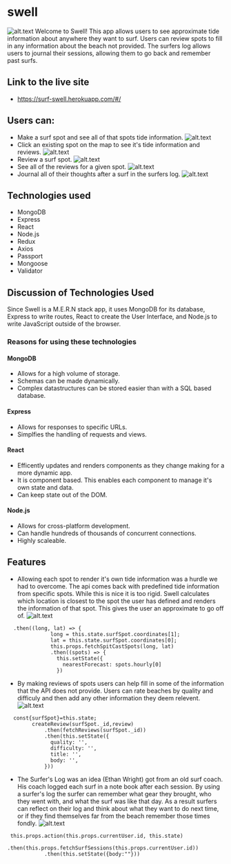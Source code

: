 # swell
![alt.text](https://github.com/wrightet/swell/blob/master/frontend/src/assets/images/Swell.png)
Welcome to Swell! This app allows users to see approximate tide information about anywhere they want to surf. 
Users can review spots to fill in any information about the beach not provided. The surfers log allows users to journal
their sessions, allowing them to go back and remember past surfs.

## Link to the live site
* https://surf-swell.herokuapp.com/#/

## Users can:

* Make a surf spot and see all of that spots tide information.
![alt.text](https://github.com/wrightet/swell/blob/master/frontend/src/assets/images/tide_info.png)
* Click an existing spot on the map to see it's tide information and reviews.
![alt.text](https://github.com/wrightet/swell/blob/master/frontend/src/assets/images/click_spot.png)
* Review a surf spot.
![alt.text](https://github.com/wrightet/swell/blob/master/frontend/src/assets/images/review_form.png)
* See all of the reviews for a given spot.
![alt.text](https://github.com/wrightet/swell/blob/master/frontend/src/assets/images/reviews.png)
* Journal all of their thoughts after a surf in the surfers log.
![alt.text](https://github.com/wrightet/swell/blob/master/frontend/src/assets/images/surf_log.png)


## Technologies used
* MongoDB
* Express
* React 
* Node.js
* Redux
* Axios
* Passport
* Mongoose
* Validator


## Discussion of Technologies Used
Since Swell is a M.E.R.N stack app, it uses MongoDB for its database, Express to write routes, React to create the User Interface,
and Node.js to write JavaScript outside of the browser.

### Reasons for using these technologies

#### MongoDB
* Allows for a high volume of storage.
* Schemas can be made dynamically.
* Complex datastructures can be stored easier than with a SQL based database.

#### Express
* Allows for responses to specific URLs.
* Simplfies the handling of requests and views.

#### React
* Efficently updates and renders components as they change making for a more dynamic app.
* It is component based. This enables each component to manage it's own state and data.
* Can keep state out of the DOM.

#### Node.js
* Allows for cross-platform development.
* Can handle hundreds of thousands of concurrent connections.
* Highly scaleable.

## Features
* Allowing each spot to render it's own tide information was a hurdle we had to overcome. The api comes back with predefined tide 
information from specific spots. While this is nice it is too rigid. Swell calculates which location is closest to the spot the user
has defined and renders the information of that spot. This gives the user an approximate to go off of. 
![alt.text](https://github.com/wrightet/swell/blob/master/frontend/src/assets/images/tide_info.png)
````
  .then((long, lat) => {
              long = this.state.surfSpot.coordinates[1];
              lat = this.state.surfSpot.coordinates[0];
              this.props.fetchSpitCastSpots(long, lat)
              .then((spots) => {
                this.setState({
                  nearestForecast: spots.hourly[0]
                })
````

* By making reviews of spots users can help fill in some of the information that the API does not provide. Users can rate beaches
by quality and difficuly and then add any other information they deem relevent.
![alt.text](https://github.com/wrightet/swell/blob/master/frontend/src/assets/images/review_shot.png)

````
  const{surfSpot}=this.state;
        createReview(surfSpot._id,review)
            .then(fetchReviews(surfSpot._id))
            .then(this.setState({
              quality: '',
              difficulty: '',
              title: '',
              body: '',
            }))
````
* The Surfer's Log was an idea (Ethan Wright) got from an old surf coach. His coach logged each surf in a note book after each session.
By using a surfer's log the surfer can remember what gear they brought, who they went with, and what the surf was like that day.
As a result surfers can reflect on their log and think about what they want to do next time, or if they find themselves far from 
the beach remember those times fondly.
![alt.text](https://github.com/wrightet/swell/blob/master/frontend/src/assets/images/log.png)
````
 this.props.action(this.props.currentUser.id, this.state)
            .then(this.props.fetchSurfSessions(this.props.currentUser.id))
            .then(this.setState({body:""}))

````
